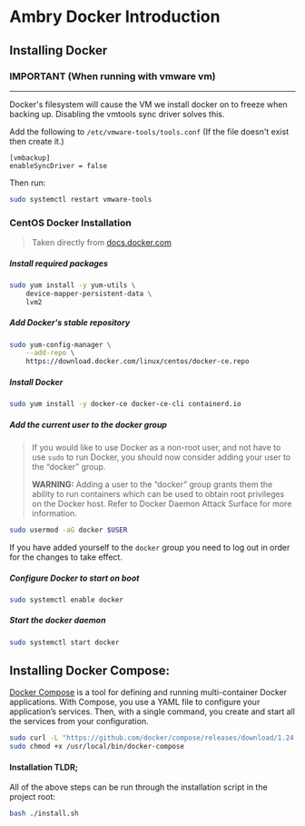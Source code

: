 # Ambry Docker Introduction

## Installing Docker
### **IMPORTANT** (When running with vmware vm)
----------------------------------------------
Docker's filesystem will cause the VM we install docker on to freeze when backing up. Disabling the vmtools sync driver solves this.

Add the following to `/etc/vmware-tools/tools.conf`  (If the file doesn't exist then create it.)
```
[vmbackup]
enableSyncDriver = false
```
Then run:
```bash
sudo systemctl restart vmware-tools
```

### CentOS Docker Installation
> Taken directly from [docs.docker.com](https://docs.docker.com/install/linux/docker-ce/centos/)
##### Install required packages
```bash
sudo yum install -y yum-utils \
    device-mapper-persistent-data \
    lvm2
```

##### Add Docker's stable repository
```bash
sudo yum-config-manager \
    --add-repo \
    https://download.docker.com/linux/centos/docker-ce.repo
```

##### Install Docker
```bash
sudo yum install -y docker-ce docker-ce-cli containerd.io
```

##### Add the current user to the docker group
> If you would like to use Docker as a non-root user, and not have to use `sudo` to run Docker, you should now consider adding your user to the “docker” group.
>
> **WARNING:**
> Adding a user to the “docker” group grants them the ability to run containers which can be used to obtain root privileges on the Docker host. Refer to Docker Daemon Attack Surface for more information.
```bash
sudo usermod -aG docker $USER
```
If you have added yourself to the `docker` group you need to log out in order for the changes to take effect.

##### Configure Docker to start on boot
```bash
sudo systemctl enable docker
```

##### Start the docker daemon
```bash
sudo systemctl start docker
```

## Installing Docker Compose:
[Docker Compose](https://docs.docker.com/compose/) is a tool for defining and running multi-container Docker applications. With Compose, you use a YAML file to configure your application’s services. Then, with a single command, you create and start all the services from your configuration. 
```bash
sudo curl -L "https://github.com/docker/compose/releases/download/1.24.1/docker-compose-$(uname -s)-$(uname -m)" -o /usr/local/bin/docker-compose
sudo chmod +x /usr/local/bin/docker-compose
```

#### Installation TLDR;
All of the above steps can be run through the installation script in the project root:
```bash
bash ./install.sh
```